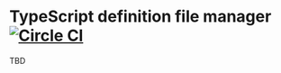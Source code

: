 # TypeScript definition file manager [![Circle CI](https://circleci.com/gh/vvakame/dtsm.png?style=badge)](https://circleci.com/gh/vvakame/dtsm)

TBD
